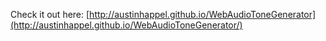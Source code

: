 Check it out here: [http://austinhappel.github.io/WebAudioToneGenerator](http://austinhappel.github.io/WebAudioToneGenerator/)
